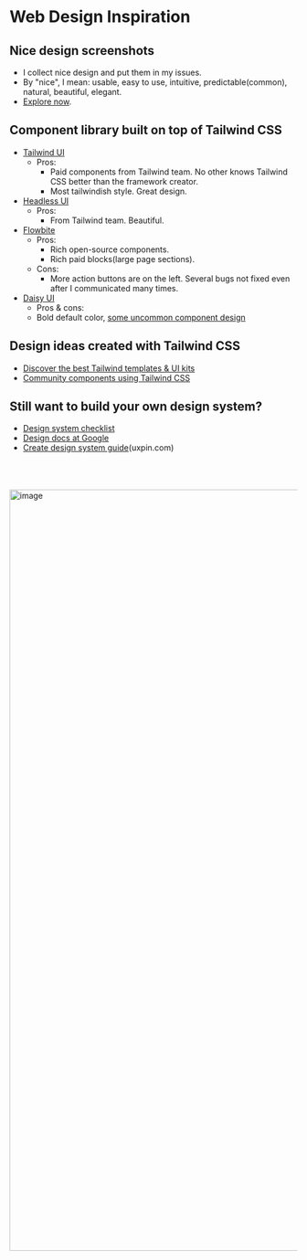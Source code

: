# Web Design Inspiration

## Nice design screenshots

- I collect nice design and put them in my issues.
- By "nice", I mean: usable, easy to use, intuitive, predictable(common), natural, beautiful, elegant.
- [Explore now](https://github.com/shrekuu/web-design-inspiration/issues).

## Component library built on top of Tailwind CSS

- [Tailwind UI](https://tailwindui.com/components/preview)
  - Pros: 
    - Paid components from Tailwind team. No other knows Tailwind CSS better than the framework creator.
    - Most tailwindish style. Great design.
- [Headless UI](https://headlessui.com/react/menu)
  - Pros:
    - From Tailwind team. Beautiful.
- [Flowbite](https://flowbite.com/#components)
  - Pros:
    - Rich open-source components.
    - Rich paid blocks(large page sections).
  - Cons:
    - More action buttons are on the left. Several bugs not fixed even after I communicated many times.
- [Daisy UI](https://daisyui.com/)
  - Pros & cons:
  - Bold default color, [some uncommon component design](https://daisyui.com/components/tab/?lang=en)
 
## Design ideas created with Tailwind CSS

- [Discover the best Tailwind templates & UI kits](https://www.tailwindawesome.com)
- [Community components using Tailwind CSS](https://tailwindcomponents.com/)


## Still want to build your own design system?

- [Design system checklist](https://www.designsystemchecklist.com/)
- [Design docs at Google](https://www.industrialempathy.com/posts/design-docs-at-google/)
- [Create design system guide](https://www.uxpin.com/create-design-system-guide/)(uxpin.com)


<br/>
<br/>
<br/>

<img width="1333" alt="image" src="https://user-images.githubusercontent.com/3136026/208117415-b380f10b-6315-4c74-948b-f86f5302d274.png">
